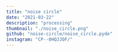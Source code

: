 ```yaml
---
title: "noise circle"
date: "2021-03-22"
description: "processing"
thumbnail: "./noise_circle.png"
github: "noise-circle/noise_circle.pyde"
instagram: "CP--0HQJJOF/"
---
```


